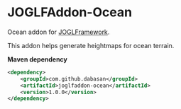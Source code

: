 # JOGLFAddon-Ocean

Ocean addon for [JOGLFramework](https://github.com/Dabasan/JOGLFramework).

This addon helps generate heightmaps for ocean terrain.

**Maven dependency**

```XML
<dependency>
    <groupId>com.github.dabasan</groupId>
    <artifactId>joglfaddon-ocean</artifactId>
    <version>1.0.0</version>
</dependency>
```

